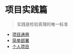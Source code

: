 # 项目实践篇

> 实践是检验真理的唯一标准

- [项目通用](/2project/common/README.md)
- [简单部署](/2project/easy/README.md)
- [个人项目](/2project/project/README.md)